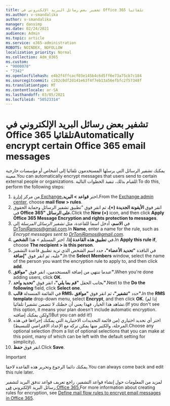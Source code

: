 ```yaml
---
title: تشفير بعض رسائل البريد الإلكتروني في Office 365 تلقائيا
ms.author: v-smandalika
author: v-smandalika
manager: dansimp
ms.date: 02/24/2021
audience: Admin
ms.topic: article
ms.service: o365-administration
ROBOTS: NOINDEX, NOFOLLOW
localization_priority: Normal
ms.collection: Adm_O365
ms.custom:
- "9000078"
- "7342"
ms.openlocfilehash: e4b2f4ffcacf03e145b4c6d5ff6e73a75cb7c184
ms.sourcegitcommit: c202c0df2d141e63f4f7eb13a56efbfc2f57348f
ms.translationtype: MT
ms.contentlocale: ar-SA
ms.lasthandoff: 03/05/2021
ms.locfileid: "50523314"
---
```

# <a name="automatically-encrypt-certain-office-365-email-messages"></a><span data-ttu-id="22130-102">تشفير بعض رسائل البريد الإلكتروني في Office 365 تلقائيا</span><span class="sxs-lookup"><span data-stu-id="22130-102">Automatically encrypt certain Office 365 email messages</span></span>

<span data-ttu-id="22130-103">يمكنك تشفير الرسائل التي يرسلها المستخدمون تلقائيا إلى أشخاص أو مؤسسات خارجية معينة.</span><span class="sxs-lookup"><span data-stu-id="22130-103">You can automatically encrypt messages that users send to certain external people or organizations.</span></span> <span data-ttu-id="22130-104">للقيام بذلك، تنفيذ الخطوات التالية:</span><span class="sxs-lookup"><span data-stu-id="22130-104">To do this, perform the following steps:</span></span>

1. <span data-ttu-id="22130-105">من مركز [إدارة Exchange،](https://outlook.office365.com/ecp/)اختر **قواعد > البريد.**</span><span class="sxs-lookup"><span data-stu-id="22130-105">From the [Exchange admin center](https://outlook.office365.com/ecp/), choose **mail flow > rules**.</span></span> 
2. <span data-ttu-id="22130-106">انقر فوق **الأيقونة الجديدة (+)،** ثم انقر فوق "تطبيق تشفير الرسائل وحماية الحقوق في **Office 365" على الرسائل.**</span><span class="sxs-lookup"><span data-stu-id="22130-106">Click the **New (+)** icon, and then click **Apply Office 365 Message Encryption and rights protection to messages**.</span></span>
3. <span data-ttu-id="22130-107">في **الاسم،** أدخل اسما للقاعدة، مثل *تشفير الرسائل المرسلة* إلى DrToniRamos@gmail.com.</span><span class="sxs-lookup"><span data-stu-id="22130-107">In **Name**, enter a name for the rule, such as *Encrypt messages sent to DrToniRamos@gmail.com*.</span></span>
4. <span data-ttu-id="22130-108">في **تطبيق هذه القاعدة إذا**، اختر المستلم > هذا **الشخص.**</span><span class="sxs-lookup"><span data-stu-id="22130-108">In **Apply this rule if**, choose **The recipient > is this person**.</span></span> 
5. <span data-ttu-id="22130-109">في النافذة **"تحديد الأعضاء"،** حدد اسم الشخص الذي تريد تطبيق قاعدة التشفير عليه، ثم انقر فوق **"إضافة".**</span><span class="sxs-lookup"><span data-stu-id="22130-109">In the **Select Members** window, select the name of the person you want the encryption rule to apply to, and then click **add**.</span></span> 
6. <span data-ttu-id="22130-110">عندما تنتهي من إضافة المستخدمين، انقر فوق **"موافق".**</span><span class="sxs-lookup"><span data-stu-id="22130-110">When you're done adding users, click **OK**.</span></span>
7. <span data-ttu-id="22130-111">بجانب الحقل **"قم بما يلي"،** انقر فوق **"تحديد واحد".**</span><span class="sxs-lookup"><span data-stu-id="22130-111">Next to the **Do the following** field, click **Select one**.</span></span> 
8. <span data-ttu-id="22130-112">في القائمة المنسدلة **قالب RMS،** حدد **"تشفير"،** ثم انقر فوق **"موافق".**</span><span class="sxs-lookup"><span data-stu-id="22130-112">In the **RMS template** drop-down menu, select **Encrypt**, and then click **OK**.</span></span> <span data-ttu-id="22130-113">(إذا لم تشاهد هذا الخيار، فهذا يعني أن خطتك لا تتضمن تشفيرا تلقائيا.</span><span class="sxs-lookup"><span data-stu-id="22130-113">(If you don't see this option, it means your plan doesn't include automatic encryption.</span></span> <span data-ttu-id="22130-114">ولكن يمكنك إضافته!)</span><span class="sxs-lookup"><span data-stu-id="22130-114">But you can add it!)</span></span>
9. <span data-ttu-id="22130-115">اختر أي تحديد اختياري (من قائمة التحديدات الاختيارية التي يمكنك إجراءها في هذه المرحلة، والكثير منها يمكن تركه مع الإعداد الافتراضي للتبسيط).</span><span class="sxs-lookup"><span data-stu-id="22130-115">Choose any optional selection (from a list of optional selections that you can make at this point, many of which can be left with the default setting for simplicity).</span></span>
10. <span data-ttu-id="22130-116">انقر فوق **حفظ**.</span><span class="sxs-lookup"><span data-stu-id="22130-116">Click **Save**.</span></span>

> [!IMPORTANT]
> <span data-ttu-id="22130-117">يمكنك دائما الرجوع وتحرير هذه القاعدة لاحقا.</span><span class="sxs-lookup"><span data-stu-id="22130-117">You can always come back and edit this rule later.</span></span>

<span data-ttu-id="22130-118">لمزيد من المعلومات حول إنشاء قواعد التشفير، راجع تعريف قواعد تدفق البريد لتشفير رسائل البريد الإلكتروني [في Office 365.](https://docs.microsoft.com/microsoft-365/compliance/define-mail-flow-rules-to-encrypt-email)</span><span class="sxs-lookup"><span data-stu-id="22130-118">For more information about creating rules for encryption, see [Define mail flow rules to encrypt email messages in Office 365](https://docs.microsoft.com/microsoft-365/compliance/define-mail-flow-rules-to-encrypt-email).</span></span>

